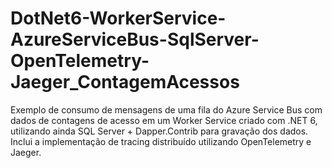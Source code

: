 # DotNet6-WorkerService-AzureServiceBus-SqlServer-OpenTelemetry-Jaeger_ContagemAcessos
Exemplo de consumo de mensagens de uma fila do Azure Service Bus com dados de contagens de acesso em um Worker Service criado com .NET 6, utilizando ainda SQL Server + Dapper.Contrib para gravação dos dados. Inclui a implementação de tracing distribuído utilizando OpenTelemetry e Jaeger.

